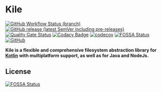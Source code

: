 # Kile

[![GitHub Workflow Status (branch)](https://img.shields.io/github/workflow/status/RealAd/Kile/Deploy%20Snapshot/master)](https://github.com/RealAd/Kile/actions?query=workflow%3A%22Deploy+Snapshot%22)
[![GitHub release (latest SemVer including pre-releases)](https://img.shields.io/github/v/release/RealAd/Kile?include_prereleases)](https://github.com/RealAd/Kile/releases)
[![Quality Gate Status](https://sonarcloud.io/api/project_badges/measure?project=io.realad.kile&metric=alert_status)](https://sonarcloud.io/dashboard?id=io.realad.kile)
[![Codacy Badge](https://api.codacy.com/project/badge/Grade/496899e1cbfa47499e4e1ccc683b5efe)](https://app.codacy.com/gh/RealAd/Kile?utm_source=github.com&utm_medium=referral&utm_content=RealAd/Kile&utm_campaign=Badge_Grade_Dashboard)
[![codecov](https://codecov.io/gh/RealAd/Kile/branch/master/graph/badge.svg)](https://codecov.io/gh/RealAd/Kile)
[![FOSSA Status](https://app.fossa.com/api/projects/git%2Bgithub.com%2FRealAd%2FKile.svg?type=shield)](https://app.fossa.com/projects/git%2Bgithub.com%2FRealAd%2FKile?ref=badge_shield)
[![GitHub](https://img.shields.io/github/license/RealAd/Kile)](https://github.com/RealAd/Kile/blob/master/LICENSE)

__Kile is a flexible and comprehensive filesystem abstraction library for [Kotlin](https://kotlinlang.org/) with multiplatform support, as well as for Java and NodeJs.__

## License
[![FOSSA Status](https://app.fossa.com/api/projects/git%2Bgithub.com%2FRealAd%2FKile.svg?type=large)](https://app.fossa.com/projects/git%2Bgithub.com%2FRealAd%2FKile?ref=badge_large)

